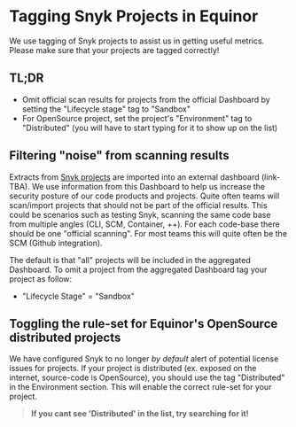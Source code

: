 # Tagging Snyk Projects in Equinor

We use tagging of Snyk projects to assist us in getting useful metrics. Please make sure that your projects are tagged correctly!

## TL;DR

* Omit official scan results for projects from the official Dashboard by setting the "Lifecycle stage" tag to "Sandbox"
* For OpenSource project, set the project's "Environment" tag to "Distributed" (you will have to start typing for it to show up on the list)

## Filtering "noise" from scanning results

Extracts from [Snyk projects](https://docs.snyk.io/getting-started/introduction-to-snyk-projects#projects) are imported into an external dashboard (link-TBA). We use information from this Dashboard to help us increase the security posture of our code products and projects. Quite often teams will scan/import projects that should not be part of the official results. This could be scenarios such as testing Snyk, scanning the same code base from multiple angles (CLI, SCM, Container, ++). For each code-base there should be one "official scanning". For most teams this will quite often be the SCM (Github integration).

The default is that "all" projects will be included in the aggregated Dashboard. To omit a project from the aggregated Dashboard tag your project as follow:
- "Lifecycle Stage" = "Sandbox"


## Toggling the rule-set for Equinor's OpenSource distributed projects

We have configured Snyk to no longer _by default_ alert of potential license issues for projects. If your project is distributed (ex. exposed on the internet, source-code is OpenSource), you should use the tag "Distributed" in the Environment section. This will enable the correct rule-set for your project.

>__If you cant see 'Distributed' in the list, try searching for it!__
